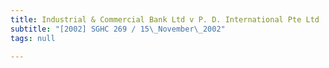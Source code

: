 ```yaml
---
title: Industrial & Commercial Bank Ltd v P. D. International Pte Ltd
subtitle: "[2002] SGHC 269 / 15\_November\_2002"
tags: null

---
```


